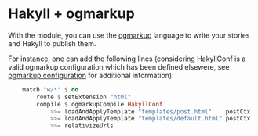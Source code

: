 # Hakyll + ogmarkup

With the module, you can use the [ogmarkup](https://github.com/ogma-project/ogmarkup) language to write your stories and
Hakyll to publish them.

For instance, one can add the following lines (considering HakyllConf is a valid
ogmarkup configuration which has been defined elsewere, see [ogmarkup
configuration](https://hackage.haskell.org/package/ogmarkup-2.1/docs/Text-Ogmarkup.html#t:GenConf)
for additional information):

```haskell
    match "w/*" $ do
        route $ setExtension "html"
        compile $ ogmarkupCompile HakyllConf
            >>= loadAndApplyTemplate "templates/post.html"    postCtx
            >>= loadAndApplyTemplate "templates/default.html" postCtx
            >>= relativizeUrls
```
